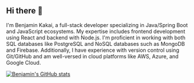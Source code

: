 ## Hi there 👋

I'm Benjamin Kakai, a full-stack developer specializing in Java/Spring Boot and JavaScript ecosystems. My expertise includes frontend development using React and backend with Node.js. I'm proficient in working with both SQL databases like PostgreSQL and NoSQL databases such as MongoDB and Firebase. Additionally, I have experience with version control using Git/GitHub and am well-versed in cloud platforms like AWS, Azure, and Google Cloud.


[![Benjamin's GitHub stats](https://github-readme-stats.vercel.app/api?username=BenjaminKakai)](https://github.com/anuraghazra/github-readme-stats)
